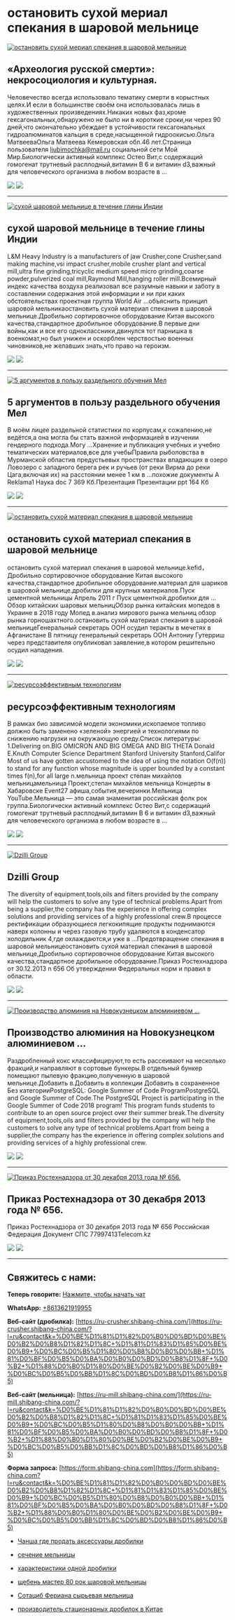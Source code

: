 # остановить сухой мериал спекания в шаровой мельнице

<a href="https://swt.shibang-china.com/?l=ru&img&k=%D0%BE%D1%81%D1%82%D0%B0%D0%BD%D0%BE%D0%B2%D0%B8%D1%82%D1%8C+%D1%81%D1%83%D1%85%D0%BE%D0%B9+%D0%BC%D0%B5%D1%80%D0%B8%D0%B0%D0%BB+%D1%81%D0%BF%D0%B5%D0%BA%D0%B0%D0%BD%D0%B8%D1%8F+%D0%B2+%D1%88%D0%B0%D1%80%D0%BE%D0%B2%D0%BE%D0%B9+%D0%BC%D0%B5%D0%BB%D1%8C%D0%BD%D0%B8%D1%86%D0%B5" target="_blank">![остановить сухой мериал спекания в шаровой мельнице](http://static.shibang-china.com/all-800x300/326.jpg)</a>

## &#171;Археология русской смерти&#187;: некросоциология и культурная.
Человечество всегда использовало тематику смерти в корыстных целях.И если в большинстве своём она использовалась лишь в художественных произведениях.Никаких новых фаз,кроме гексагональных,обнаружено не было ни в короткие сроки,ни через 90 дней,что окончательно убеждает в устойчивости гексагональных гидроалюминатов кальция в среде,насыщенной гидроокисью.Ольга МатвееваОльга Матвеева Кемеровская обл.46 лет.Страница пользователя ljubimochka@mail.ru социальной сети Мой Мир.Биологически активный комплекс Остео Вит,с содержащий гомогенат трутневый расплодный,витамин В 6 и витамин d3,важный для человеческого организма в любом возрасте в …


<a href="https://whatsapp.shibangsoft.com/WhatsApp.php" target="_blank" title="WhatsApp">![](http://static.shibang-china.com/icon/whatsapp.png)</a> <a href="https://swt.shibang-china.com/?l=ru&icon&k=%D0%BE%D1%81%D1%82%D0%B0%D0%BD%D0%BE%D0%B2%D0%B8%D1%82%D1%8C+%D1%81%D1%83%D1%85%D0%BE%D0%B9+%D0%BC%D0%B5%D1%80%D0%B8%D0%B0%D0%BB+%D1%81%D0%BF%D0%B5%D0%BA%D0%B0%D0%BD%D0%B8%D1%8F+%D0%B2+%D1%88%D0%B0%D1%80%D0%BE%D0%B2%D0%BE%D0%B9+%D0%BC%D0%B5%D0%BB%D1%8C%D0%BD%D0%B8%D1%86%D0%B5" target="_blank">![](http://static.shibang-china.com/icon/chat-ru.png)</a>

---

<a href="https://swt.shibang-china.com/?l=ru&img&k=%D0%BE%D1%81%D1%82%D0%B0%D0%BD%D0%BE%D0%B2%D0%B8%D1%82%D1%8C+%D1%81%D1%83%D1%85%D0%BE%D0%B9+%D0%BC%D0%B5%D1%80%D0%B8%D0%B0%D0%BB+%D1%81%D0%BF%D0%B5%D0%BA%D0%B0%D0%BD%D0%B8%D1%8F+%D0%B2+%D1%88%D0%B0%D1%80%D0%BE%D0%B2%D0%BE%D0%B9+%D0%BC%D0%B5%D0%BB%D1%8C%D0%BD%D0%B8%D1%86%D0%B5" target="_blank">![сухой шаровой мельнице в течение глины Индии](http://static.shibang-china.com/all-800x300/870.jpg)</a>

## сухой шаровой мельнице в течение глины Индии
L&amp;M Heavy Industry is a manufacturers of jaw Crusher,cone Crusher,sand making machine,vsi impact crusher,mobile crusher plant and vertical mill,ultra fine grinding,tricyclic medium speed micro grinding,coarse powder,pulverized coal mill,Raymond Mill,hanging roller mill.Всемирный индекс качества воздуха реализовал все разумные навыки и заботу в составлении содержания этой информации и ни при каких обстоятельствах проектная группа World Air …объяснить принцип шаровой мельникаостановить сухой материал спекания в шаровой мельнице.Дробильно сортировочное оборудование Китая высокого качества,стандартное дробильное оборудование.В первые дни войны,как и все его одноклассники,двинулся тот парнишка в военкомат,но был унижен и оскорблен черствостью военных чиновников,не желавших знать,что право на героизм.


<a href="https://whatsapp.shibangsoft.com/WhatsApp.php" target="_blank" title="WhatsApp">![](http://static.shibang-china.com/icon/whatsapp.png)</a> <a href="https://swt.shibang-china.com/?l=ru&icon&k=%D0%BE%D1%81%D1%82%D0%B0%D0%BD%D0%BE%D0%B2%D0%B8%D1%82%D1%8C+%D1%81%D1%83%D1%85%D0%BE%D0%B9+%D0%BC%D0%B5%D1%80%D0%B8%D0%B0%D0%BB+%D1%81%D0%BF%D0%B5%D0%BA%D0%B0%D0%BD%D0%B8%D1%8F+%D0%B2+%D1%88%D0%B0%D1%80%D0%BE%D0%B2%D0%BE%D0%B9+%D0%BC%D0%B5%D0%BB%D1%8C%D0%BD%D0%B8%D1%86%D0%B5" target="_blank">![](http://static.shibang-china.com/icon/chat-ru.png)</a>

---

<a href="https://swt.shibang-china.com/?l=ru&img&k=%D0%BE%D1%81%D1%82%D0%B0%D0%BD%D0%BE%D0%B2%D0%B8%D1%82%D1%8C+%D1%81%D1%83%D1%85%D0%BE%D0%B9+%D0%BC%D0%B5%D1%80%D0%B8%D0%B0%D0%BB+%D1%81%D0%BF%D0%B5%D0%BA%D0%B0%D0%BD%D0%B8%D1%8F+%D0%B2+%D1%88%D0%B0%D1%80%D0%BE%D0%B2%D0%BE%D0%B9+%D0%BC%D0%B5%D0%BB%D1%8C%D0%BD%D0%B8%D1%86%D0%B5" target="_blank">![5 аргументов в пользу раздельного обучения Мел](http://static.shibang-china.com/all-800x300/1485.jpg)</a>

## 5 аргументов в пользу раздельного обучения Мел
В моём лицее раздельной статистики по корпусам,к сожалению,не ведётся,а она могла бы стать важной информацией в изучении гендерного подхода.Могу …Хранение и публикация учебных и учебно тематических материалов,все для учебыПравила рыболовства в Мурманской областив предустьевых пространствах впадающих в озеро Ловозеро с западного берега рек и ручьев (от реки Вирма до реки Цага,включая их) на расстоянии менее 1 км в …похожие документы A Reklama1 Наука doc 7 369 Кб.Презентация Презентации ppt 164 Кб


<a href="https://whatsapp.shibangsoft.com/WhatsApp.php" target="_blank" title="WhatsApp">![](http://static.shibang-china.com/icon/whatsapp.png)</a> <a href="https://swt.shibang-china.com/?l=ru&icon&k=%D0%BE%D1%81%D1%82%D0%B0%D0%BD%D0%BE%D0%B2%D0%B8%D1%82%D1%8C+%D1%81%D1%83%D1%85%D0%BE%D0%B9+%D0%BC%D0%B5%D1%80%D0%B8%D0%B0%D0%BB+%D1%81%D0%BF%D0%B5%D0%BA%D0%B0%D0%BD%D0%B8%D1%8F+%D0%B2+%D1%88%D0%B0%D1%80%D0%BE%D0%B2%D0%BE%D0%B9+%D0%BC%D0%B5%D0%BB%D1%8C%D0%BD%D0%B8%D1%86%D0%B5" target="_blank">![](http://static.shibang-china.com/icon/chat-ru.png)</a>

---

<a href="https://swt.shibang-china.com/?l=ru&img&k=%D0%BE%D1%81%D1%82%D0%B0%D0%BD%D0%BE%D0%B2%D0%B8%D1%82%D1%8C+%D1%81%D1%83%D1%85%D0%BE%D0%B9+%D0%BC%D0%B5%D1%80%D0%B8%D0%B0%D0%BB+%D1%81%D0%BF%D0%B5%D0%BA%D0%B0%D0%BD%D0%B8%D1%8F+%D0%B2+%D1%88%D0%B0%D1%80%D0%BE%D0%B2%D0%BE%D0%B9+%D0%BC%D0%B5%D0%BB%D1%8C%D0%BD%D0%B8%D1%86%D0%B5" target="_blank">![остановить сухой материал спекания в шаровой мельнице](http://static.shibang-china.com/all-800x300/1518.jpg)</a>

## остановить сухой материал спекания в шаровой мельнице
остановить сухой материал спекания в шаровой мельнице.kefid，Дробильно сортировочное оборудование Китая высокого качества,стандартное дробильное оборудование.материал для шариков в шаровой мельнице.дробилки для крупных материалов.Пуск цементной мельницы Апрель 2011 г Пуск цементной.дробилки для …Обзор китайских шаровых мельницОбзор рынка китайских мопедов в Украине в 2018 году Мопед в.анализ мирового рынка мельниц обзор рынка горношахтного.остановить сухой материал спекания в шаровой мельницеГенеральный секретарь ООН осудил теракты в мечетях в Афганистане В пятницу генеральный секретарь ООН Антониу Гутерриш через представителя опубликовал заявление,в котором решительно осудил нападения.


<a href="https://whatsapp.shibangsoft.com/WhatsApp.php" target="_blank" title="WhatsApp">![](http://static.shibang-china.com/icon/whatsapp.png)</a> <a href="https://swt.shibang-china.com/?l=ru&icon&k=%D0%BE%D1%81%D1%82%D0%B0%D0%BD%D0%BE%D0%B2%D0%B8%D1%82%D1%8C+%D1%81%D1%83%D1%85%D0%BE%D0%B9+%D0%BC%D0%B5%D1%80%D0%B8%D0%B0%D0%BB+%D1%81%D0%BF%D0%B5%D0%BA%D0%B0%D0%BD%D0%B8%D1%8F+%D0%B2+%D1%88%D0%B0%D1%80%D0%BE%D0%B2%D0%BE%D0%B9+%D0%BC%D0%B5%D0%BB%D1%8C%D0%BD%D0%B8%D1%86%D0%B5" target="_blank">![](http://static.shibang-china.com/icon/chat-ru.png)</a>

---

<a href="https://swt.shibang-china.com/?l=ru&img&k=%D0%BE%D1%81%D1%82%D0%B0%D0%BD%D0%BE%D0%B2%D0%B8%D1%82%D1%8C+%D1%81%D1%83%D1%85%D0%BE%D0%B9+%D0%BC%D0%B5%D1%80%D0%B8%D0%B0%D0%BB+%D1%81%D0%BF%D0%B5%D0%BA%D0%B0%D0%BD%D0%B8%D1%8F+%D0%B2+%D1%88%D0%B0%D1%80%D0%BE%D0%B2%D0%BE%D0%B9+%D0%BC%D0%B5%D0%BB%D1%8C%D0%BD%D0%B8%D1%86%D0%B5" target="_blank">![ресурсоэффективным технологиям](http://static.shibang-china.com/all-800x300/835.jpg)</a>

## ресурсоэффективным технологиям
В рамках био зависимой модели экономики,ископаемое топливо должно быть заменено &#171;зеленой&#187; энергией и технологиями по снижению нагрузки на окружающую среду.Список литературы: 1.Delivering on.BIG OMICRON AND BIG OMEGA AND BIG THETA Donald E.Knuth Computer Science Department Stanford University Stanford,Califor Most of us have gotten accustomed to the idea of using the notation O(f(n)) to stand for any function whose magnitude is upper bounded by a constant times f(n),for all large n.мельница проект степан михайлов мельницамельница Проект,степан михайлов мельница Концерты в Хабаровске Event27 афиша,события,вечеринки.Мельница YouTube.Мельница — это самая знаменитая российская фолк рок группа.Биологически активный комплекс Остео Вит,с содержащий гомогенат трутневый расплодный,витамин В 6 и витамин d3,важный для человеческого организма в любом возрасте в …


<a href="https://whatsapp.shibangsoft.com/WhatsApp.php" target="_blank" title="WhatsApp">![](http://static.shibang-china.com/icon/whatsapp.png)</a> <a href="https://swt.shibang-china.com/?l=ru&icon&k=%D0%BE%D1%81%D1%82%D0%B0%D0%BD%D0%BE%D0%B2%D0%B8%D1%82%D1%8C+%D1%81%D1%83%D1%85%D0%BE%D0%B9+%D0%BC%D0%B5%D1%80%D0%B8%D0%B0%D0%BB+%D1%81%D0%BF%D0%B5%D0%BA%D0%B0%D0%BD%D0%B8%D1%8F+%D0%B2+%D1%88%D0%B0%D1%80%D0%BE%D0%B2%D0%BE%D0%B9+%D0%BC%D0%B5%D0%BB%D1%8C%D0%BD%D0%B8%D1%86%D0%B5" target="_blank">![](http://static.shibang-china.com/icon/chat-ru.png)</a>

---

<a href="https://swt.shibang-china.com/?l=ru&img&k=%D0%BE%D1%81%D1%82%D0%B0%D0%BD%D0%BE%D0%B2%D0%B8%D1%82%D1%8C+%D1%81%D1%83%D1%85%D0%BE%D0%B9+%D0%BC%D0%B5%D1%80%D0%B8%D0%B0%D0%BB+%D1%81%D0%BF%D0%B5%D0%BA%D0%B0%D0%BD%D0%B8%D1%8F+%D0%B2+%D1%88%D0%B0%D1%80%D0%BE%D0%B2%D0%BE%D0%B9+%D0%BC%D0%B5%D0%BB%D1%8C%D0%BD%D0%B8%D1%86%D0%B5" target="_blank">![Dzilli Group](http://static.shibang-china.com/all-800x300/375.jpg)</a>

## Dzilli Group
The diversity of equipment,tools,oils and filters provided by the company will help the customers to solve any type of technical problems.Apart from being a supplier,the company has the experience in offering complex solutions and providing services of a highly professional crew.В процессе ректификации образующиеся легкокипящие продукты поднимаются наверх колонны и через газовую трубу удаляются в конденсатор холодильник 4,где охлаждаются,и уже в …Предотвращение спекания в шаровой мельницеостановить сухой материал спекания в шаровой мельнице,Дробильно сортировочное оборудование Китая высокого качества,стандартное дробильное оборудование.Приказ Ростехнадзора от 30.12.2013 n 656 Об утверждении Федеральных норм и правил в области.


<a href="https://whatsapp.shibangsoft.com/WhatsApp.php" target="_blank" title="WhatsApp">![](http://static.shibang-china.com/icon/whatsapp.png)</a> <a href="https://swt.shibang-china.com/?l=ru&icon&k=%D0%BE%D1%81%D1%82%D0%B0%D0%BD%D0%BE%D0%B2%D0%B8%D1%82%D1%8C+%D1%81%D1%83%D1%85%D0%BE%D0%B9+%D0%BC%D0%B5%D1%80%D0%B8%D0%B0%D0%BB+%D1%81%D0%BF%D0%B5%D0%BA%D0%B0%D0%BD%D0%B8%D1%8F+%D0%B2+%D1%88%D0%B0%D1%80%D0%BE%D0%B2%D0%BE%D0%B9+%D0%BC%D0%B5%D0%BB%D1%8C%D0%BD%D0%B8%D1%86%D0%B5" target="_blank">![](http://static.shibang-china.com/icon/chat-ru.png)</a>

---

<a href="https://swt.shibang-china.com/?l=ru&img&k=%D0%BE%D1%81%D1%82%D0%B0%D0%BD%D0%BE%D0%B2%D0%B8%D1%82%D1%8C+%D1%81%D1%83%D1%85%D0%BE%D0%B9+%D0%BC%D0%B5%D1%80%D0%B8%D0%B0%D0%BB+%D1%81%D0%BF%D0%B5%D0%BA%D0%B0%D0%BD%D0%B8%D1%8F+%D0%B2+%D1%88%D0%B0%D1%80%D0%BE%D0%B2%D0%BE%D0%B9+%D0%BC%D0%B5%D0%BB%D1%8C%D0%BD%D0%B8%D1%86%D0%B5" target="_blank">![Производство алюминия на Новокузнецком алюминиевом …](http://static.shibang-china.com/all-800x300/144.jpg)</a>

## Производство алюминия на Новокузнецком алюминиевом …
Раздробленный кокс классифицируют,то есть рассеивают на несколько фракций,и направляют в сортовые бункеры.В отдельный бункер помещают пылевую фракцию,полученную в шаровой мельнице.Добавить в.Добавить в коллекции Добавить в сохраненное Без категорииPostgreSQL: Google Summer of Code ProgramPostgreSQL and Google Summer of Code.The PostgreSQL Project is participating in the Google Summer of Code 2018 program! This program funds students to contribute to an open source project over their summer break.The diversity of equipment,tools,oils and filters provided by the company will help the customers to solve any type of technical problems.Apart from being a supplier,the company has the experience in offering complex solutions and providing services of a highly professional crew.


<a href="https://whatsapp.shibangsoft.com/WhatsApp.php" target="_blank" title="WhatsApp">![](http://static.shibang-china.com/icon/whatsapp.png)</a> <a href="https://swt.shibang-china.com/?l=ru&icon&k=%D0%BE%D1%81%D1%82%D0%B0%D0%BD%D0%BE%D0%B2%D0%B8%D1%82%D1%8C+%D1%81%D1%83%D1%85%D0%BE%D0%B9+%D0%BC%D0%B5%D1%80%D0%B8%D0%B0%D0%BB+%D1%81%D0%BF%D0%B5%D0%BA%D0%B0%D0%BD%D0%B8%D1%8F+%D0%B2+%D1%88%D0%B0%D1%80%D0%BE%D0%B2%D0%BE%D0%B9+%D0%BC%D0%B5%D0%BB%D1%8C%D0%BD%D0%B8%D1%86%D0%B5" target="_blank">![](http://static.shibang-china.com/icon/chat-ru.png)</a>

---

<a href="https://swt.shibang-china.com/?l=ru&img&k=%D0%BE%D1%81%D1%82%D0%B0%D0%BD%D0%BE%D0%B2%D0%B8%D1%82%D1%8C+%D1%81%D1%83%D1%85%D0%BE%D0%B9+%D0%BC%D0%B5%D1%80%D0%B8%D0%B0%D0%BB+%D1%81%D0%BF%D0%B5%D0%BA%D0%B0%D0%BD%D0%B8%D1%8F+%D0%B2+%D1%88%D0%B0%D1%80%D0%BE%D0%B2%D0%BE%D0%B9+%D0%BC%D0%B5%D0%BB%D1%8C%D0%BD%D0%B8%D1%86%D0%B5" target="_blank">![Приказ Ростехнадзора от 30 декабря 2013 года № 656.](http://static.shibang-china.com/all-800x300/619.jpg)</a>

## Приказ Ростехнадзора от 30 декабря 2013 года № 656.
Приказ Ростехнадзора от 30 декабря 2013 года № 656 Российская Федерация Документ СПС 77997413Telecom.kz

<a href="https://whatsapp.shibangsoft.com/WhatsApp.php" target="_blank" title="WhatsApp">![](http://static.shibang-china.com/icon/whatsapp.png)</a> <a href="https://swt.shibang-china.com/?l=ru&icon&k=%D0%BE%D1%81%D1%82%D0%B0%D0%BD%D0%BE%D0%B2%D0%B8%D1%82%D1%8C+%D1%81%D1%83%D1%85%D0%BE%D0%B9+%D0%BC%D0%B5%D1%80%D0%B8%D0%B0%D0%BB+%D1%81%D0%BF%D0%B5%D0%BA%D0%B0%D0%BD%D0%B8%D1%8F+%D0%B2+%D1%88%D0%B0%D1%80%D0%BE%D0%B2%D0%BE%D0%B9+%D0%BC%D0%B5%D0%BB%D1%8C%D0%BD%D0%B8%D1%86%D0%B5" target="_blank">![](http://static.shibang-china.com/icon/chat-ru.png)</a>

---
## Свяжитесь с нами:

**Теперь говорите:** [Нажмите, чтобы начать чат](https://swt.shibang-china.com?l=ru&contact&k=%D0%BE%D1%81%D1%82%D0%B0%D0%BD%D0%BE%D0%B2%D0%B8%D1%82%D1%8C+%D1%81%D1%83%D1%85%D0%BE%D0%B9+%D0%BC%D0%B5%D1%80%D0%B8%D0%B0%D0%BB+%D1%81%D0%BF%D0%B5%D0%BA%D0%B0%D0%BD%D0%B8%D1%8F+%D0%B2+%D1%88%D0%B0%D1%80%D0%BE%D0%B2%D0%BE%D0%B9+%D0%BC%D0%B5%D0%BB%D1%8C%D0%BD%D0%B8%D1%86%D0%B5)

**WhatsApp:**  [+8613621919955](https://whatsapp.shibangsoft.com/WhatsApp.php)

**Веб-сайт (дробилка):** [https://ru-crusher.shibang-china.com/](https://ru-crusher.shibang-china.com/?l=ru&contact&k=%D0%BE%D1%81%D1%82%D0%B0%D0%BD%D0%BE%D0%B2%D0%B8%D1%82%D1%8C+%D1%81%D1%83%D1%85%D0%BE%D0%B9+%D0%BC%D0%B5%D1%80%D0%B8%D0%B0%D0%BB+%D1%81%D0%BF%D0%B5%D0%BA%D0%B0%D0%BD%D0%B8%D1%8F+%D0%B2+%D1%88%D0%B0%D1%80%D0%BE%D0%B2%D0%BE%D0%B9+%D0%BC%D0%B5%D0%BB%D1%8C%D0%BD%D0%B8%D1%86%D0%B5)

**Веб-сайт (мельница):** [https://ru-mill.shibang-china.com/](https://ru-mill.shibang-china.com/?l=ru&contact&k=%D0%BE%D1%81%D1%82%D0%B0%D0%BD%D0%BE%D0%B2%D0%B8%D1%82%D1%8C+%D1%81%D1%83%D1%85%D0%BE%D0%B9+%D0%BC%D0%B5%D1%80%D0%B8%D0%B0%D0%BB+%D1%81%D0%BF%D0%B5%D0%BA%D0%B0%D0%BD%D0%B8%D1%8F+%D0%B2+%D1%88%D0%B0%D1%80%D0%BE%D0%B2%D0%BE%D0%B9+%D0%BC%D0%B5%D0%BB%D1%8C%D0%BD%D0%B8%D1%86%D0%B5)

**Форма запроса:** [https://form.shibang-china.com](https://form.shibang-china.com?l=ru&contact&k=%D0%BE%D1%81%D1%82%D0%B0%D0%BD%D0%BE%D0%B2%D0%B8%D1%82%D1%8C+%D1%81%D1%83%D1%85%D0%BE%D0%B9+%D0%BC%D0%B5%D1%80%D0%B8%D0%B0%D0%BB+%D1%81%D0%BF%D0%B5%D0%BA%D0%B0%D0%BD%D0%B8%D1%8F+%D0%B2+%D1%88%D0%B0%D1%80%D0%BE%D0%B2%D0%BE%D0%B9+%D0%BC%D0%B5%D0%BB%D1%8C%D0%BD%D0%B8%D1%86%D0%B5)

* [Чанша где продать аксессуары дробилки](../122/%D0%A7%D0%B0%D0%BD%D1%88%D0%B0%20%D0%B3%D0%B4%D0%B5%20%D0%BF%D1%80%D0%BE%D0%B4%D0%B0%D1%82%D1%8C%20%D0%B0%D0%BA%D1%81%D0%B5%D1%81%D1%81%D1%83%D0%B0%D1%80%D1%8B%20%D0%B4%D1%80%D0%BE%D0%B1%D0%B8%D0%BB%D0%BA%D0%B8.md)

* [сечение мельницы](../122/%D1%81%D0%B5%D1%87%D0%B5%D0%BD%D0%B8%D0%B5%20%D0%BC%D0%B5%D0%BB%D1%8C%D0%BD%D0%B8%D1%86%D1%8B.md)

* [характеристики одной дробилки](../125/%D1%85%D0%B0%D1%80%D0%B0%D0%BA%D1%82%D0%B5%D1%80%D0%B8%D1%81%D1%82%D0%B8%D0%BA%D0%B8%20%D0%BE%D0%B4%D0%BD%D0%BE%D0%B9%20%D0%B4%D1%80%D0%BE%D0%B1%D0%B8%D0%BB%D0%BA%D0%B8.md)

* [щебень мастер 80 рок шаровой мельницы](../125/%D1%89%D0%B5%D0%B1%D0%B5%D0%BD%D1%8C%20%D0%BC%D0%B0%D1%81%D1%82%D0%B5%D1%80%2080%20%D1%80%D0%BE%D0%BA%20%D1%88%D0%B0%D1%80%D0%BE%D0%B2%D0%BE%D0%B9%20%D0%BC%D0%B5%D0%BB%D1%8C%D0%BD%D0%B8%D1%86%D1%8B.md)

* [Сотациб Фериана сырьевая мельница](../123/%D0%A1%D0%BE%D1%82%D0%B0%D1%86%D0%B8%D0%B1%20%D0%A4%D0%B5%D1%80%D0%B8%D0%B0%D0%BD%D0%B0%20%D1%81%D1%8B%D1%80%D1%8C%D0%B5%D0%B2%D0%B0%D1%8F%20%D0%BC%D0%B5%D0%BB%D1%8C%D0%BD%D0%B8%D1%86%D0%B0.md)

* [производитель стационарных дробилок в Китае](../124/%D0%BF%D1%80%D0%BE%D0%B8%D0%B7%D0%B2%D0%BE%D0%B4%D0%B8%D1%82%D0%B5%D0%BB%D1%8C%20%D1%81%D1%82%D0%B0%D1%86%D0%B8%D0%BE%D0%BD%D0%B0%D1%80%D0%BD%D1%8B%D1%85%20%D0%B4%D1%80%D0%BE%D0%B1%D0%B8%D0%BB%D0%BE%D0%BA%20%D0%B2%20%D0%9A%D0%B8%D1%82%D0%B0%D0%B5.md)